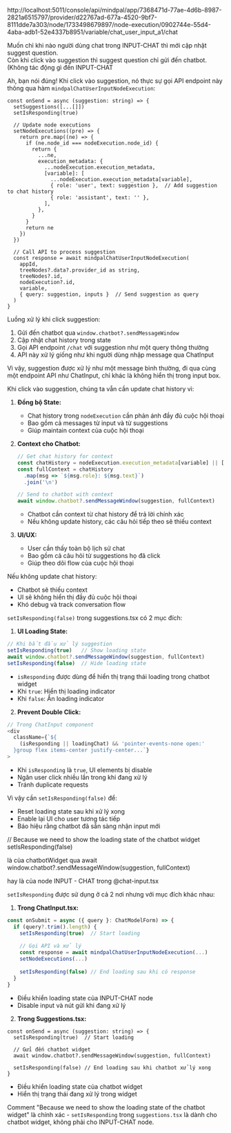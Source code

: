 
http://localhost:5011/console/api/mindpal/app/7368471d-77ae-4d6b-8987-2821a6515797/provider/d22767ad-677a-4520-9bf7-8111dde7a303/node/1733498679897/node-execution/0902744e-55d4-4aba-adb1-52e4337b8951/variable/chat_user_input_a1/chat


Muốn chỉ khi nào người dùng chat trong INPUT-CHAT thì mới cập nhật suggest question.  
Còn khi click vào suggestion thì suggest question chỉ gửi đến chatbot. (Không tác động gì đến INPUT-CHAT


Ah, bạn nói đúng! Khi click vào suggestion, nó thực sự gọi API endpoint này thông qua hàm `mindpalChatUserInputNodeExecution`:

```typescript:web/app/components/mindpal/workflow/visualizer/item/collapse-children-user-input/chat/chat-model/suggestions.tsx
const onSend = async (suggestion: string) => {
  setSuggestions([...[]])
  setIsResponding(true)

  // Update node executions
  setNodeExecutions((pre) => {
    return pre.map((ne) => {
      if (ne.node_id === nodeExecution.node_id) {
        return {
          ...ne,
          execution_metadata: {
            ...nodeExecution.execution_metadata,
            [variable]: [
              ...nodeExecution.execution_metadata[variable],
              { role: 'user', text: suggestion },  // Add suggestion to chat history
              { role: 'assistant', text: '' },
            ],
          },
        }
      }
      return ne
    })
  })

  // Call API to process suggestion
  const response = await mindpalChatUserInputNodeExecution(
    appId,
    treeNodes?.data?.provider_id as string, 
    treeNodes?.id,
    nodeExecution?.id,
    variable,
    { query: suggestion, inputs }  // Send suggestion as query
  )
}
```

Luồng xử lý khi click suggestion:
1. Gửi đến chatbot qua `window.chatbot?.sendMessageWindow`
2. Cập nhật chat history trong state
3. Gọi API endpoint `/chat` với suggestion như một query thông thường
4. API này xử lý giống như khi người dùng nhập message qua ChatInput

Vì vậy, suggestion được xử lý như một message bình thường, đi qua cùng một endpoint API như ChatInput, chỉ khác là không hiển thị trong input box.





Khi click vào suggestion, chúng ta vẫn cần update chat history vì:

1. **Đồng bộ State:**
   - Chat history trong `nodeExecution` cần phản ánh đầy đủ cuộc hội thoại
   - Bao gồm cả messages từ input và từ suggestions
   - Giúp maintain context của cuộc hội thoại

2. **Context cho Chatbot:**
   ```typescript
   // Get chat history for context
   const chatHistory = nodeExecution.execution_metadata[variable] || []
   const fullContext = chatHistory
     .map(msg => `${msg.role}: ${msg.text}`)
     .join('\n')
   
   // Send to chatbot with context
   await window.chatbot?.sendMessageWindow(suggestion, fullContext)
   ```
   - Chatbot cần context từ chat history để trả lời chính xác
   - Nếu không update history, các câu hỏi tiếp theo sẽ thiếu context

3. **UI/UX:**
   - User cần thấy toàn bộ lịch sử chat
   - Bao gồm cả câu hỏi từ suggestions họ đã click
   - Giúp theo dõi flow của cuộc hội thoại

Nếu không update chat history:
- Chatbot sẽ thiếu context
- UI sẽ không hiển thị đầy đủ cuộc hội thoại
- Khó debug và track conversation flow




`setIsResponding(false)` trong suggestions.tsx có 2 mục đích:

1. **UI Loading State:**
```typescript
// Khi bắt đầu xử lý suggestion
setIsResponding(true)   // Show loading state
await window.chatbot?.sendMessageWindow(suggestion, fullContext)
setIsResponding(false)  // Hide loading state
```
- `isResponding` được dùng để hiển thị trạng thái loading trong chatbot widget
- Khi `true`: Hiển thị loading indicator
- Khi `false`: Ẩn loading indicator

2. **Prevent Double Click:**
```typescript
// Trong ChatInput component
<div
  className={`${
    (isResponding || loadingChat) && 'pointer-events-none open:'
  }group flex items-center justify-center...`}
>
```
- Khi `isResponding` là `true`, UI elements bị disable
- Ngăn user click nhiều lần trong khi đang xử lý
- Tránh duplicate requests

Vì vậy cần `setIsResponding(false)` để:
- Reset loading state sau khi xử lý xong
- Enable lại UI cho user tương tác tiếp
- Báo hiệu rằng chatbot đã sẵn sàng nhận input mới






// Because we need to show the loading state of the chatbot widget  
setIsResponding(false)  
  
là của chatbotWidget qua await window.chatbot?.sendMessageWindow(suggestion, fullContext)  
  
hay là của node INPUT - CHAT trong @chat-input.tsx



`setIsResponding` được sử dụng ở cả 2 nơi nhưng với mục đích khác nhau:

1. **Trong ChatInput.tsx:**
```typescript
const onSubmit = async ({ query }: ChatModelForm) => {
  if (query?.trim().length) {
    setIsResponding(true)  // Start loading
    
    // Gọi API và xử lý
    const response = await mindpalChatUserInputNodeExecution(...)
    setNodeExecutions(...)
    
    setIsResponding(false) // End loading sau khi có response
  }
}
```
- Điều khiển loading state của INPUT-CHAT node
- Disable input và nút gửi khi đang xử lý

2. **Trong Suggestions.tsx:**
```typescript:web/app/components/mindpal/recommendQ/recommendQ.tsx
const onSend = async (suggestion: string) => {
  setIsResponding(true)  // Start loading
  
  // Gửi đến chatbot widget
  await window.chatbot?.sendMessageWindow(suggestion, fullContext)
  
  setIsResponding(false) // End loading sau khi chatbot xử lý xong
}
```
- Điều khiển loading state của chatbot widget 
- Hiển thị trạng thái đang xử lý trong widget

Comment "Because we need to show the loading state of the chatbot widget" là chính xác - `setIsResponding` trong `suggestions.tsx` là dành cho chatbot widget, không phải cho INPUT-CHAT node.
